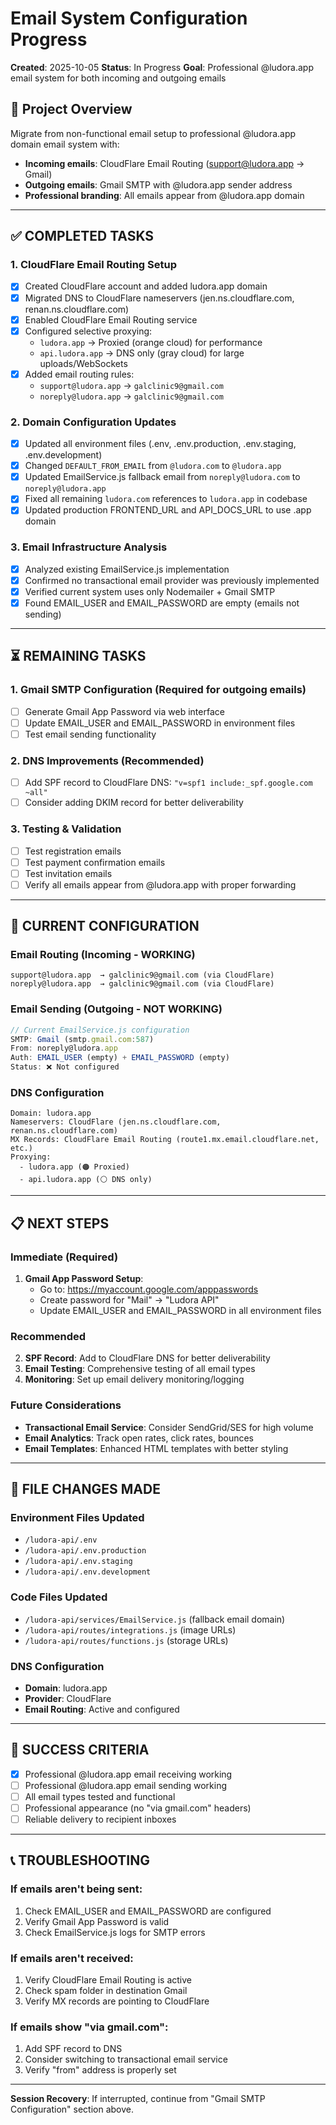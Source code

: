 # Email System Configuration Progress

**Created**: 2025-10-05
**Status**: In Progress
**Goal**: Professional @ludora.app email system for both incoming and outgoing emails

## 🎯 Project Overview

Migrate from non-functional email setup to professional @ludora.app domain email system with:
- **Incoming emails**: CloudFlare Email Routing (support@ludora.app → Gmail)
- **Outgoing emails**: Gmail SMTP with @ludora.app sender address
- **Professional branding**: All emails appear from @ludora.app domain

---

## ✅ **COMPLETED TASKS**

### **1. CloudFlare Email Routing Setup**
- [x] Created CloudFlare account and added ludora.app domain
- [x] Migrated DNS to CloudFlare nameservers (jen.ns.cloudflare.com, renan.ns.cloudflare.com)
- [x] Enabled CloudFlare Email Routing service
- [x] Configured selective proxying:
  - `ludora.app` → Proxied (orange cloud) for performance
  - `api.ludora.app` → DNS only (gray cloud) for large uploads/WebSockets
- [x] Added email routing rules:
  - `support@ludora.app` → `galclinic9@gmail.com`
  - `noreply@ludora.app` → `galclinic9@gmail.com`

### **2. Domain Configuration Updates**
- [x] Updated all environment files (.env, .env.production, .env.staging, .env.development)
- [x] Changed `DEFAULT_FROM_EMAIL` from `@ludora.com` to `@ludora.app`
- [x] Updated EmailService.js fallback email from `noreply@ludora.com` to `noreply@ludora.app`
- [x] Fixed all remaining `ludora.com` references to `ludora.app` in codebase
- [x] Updated production FRONTEND_URL and API_DOCS_URL to use .app domain

### **3. Email Infrastructure Analysis**
- [x] Analyzed existing EmailService.js implementation
- [x] Confirmed no transactional email provider was previously implemented
- [x] Verified current system uses only Nodemailer + Gmail SMTP
- [x] Found EMAIL_USER and EMAIL_PASSWORD are empty (emails not sending)

---

## ⏳ **REMAINING TASKS**

### **1. Gmail SMTP Configuration (Required for outgoing emails)**
- [ ] Generate Gmail App Password via web interface
- [ ] Update EMAIL_USER and EMAIL_PASSWORD in environment files
- [ ] Test email sending functionality

### **2. DNS Improvements (Recommended)**
- [ ] Add SPF record to CloudFlare DNS: `"v=spf1 include:_spf.google.com ~all"`
- [ ] Consider adding DKIM record for better deliverability

### **3. Testing & Validation**
- [ ] Test registration emails
- [ ] Test payment confirmation emails
- [ ] Test invitation emails
- [ ] Verify all emails appear from @ludora.app with proper forwarding

---

## 🔧 **CURRENT CONFIGURATION**

### **Email Routing (Incoming - WORKING)**
```
support@ludora.app  → galclinic9@gmail.com (via CloudFlare)
noreply@ludora.app  → galclinic9@gmail.com (via CloudFlare)
```

### **Email Sending (Outgoing - NOT WORKING)**
```javascript
// Current EmailService.js configuration
SMTP: Gmail (smtp.gmail.com:587)
From: noreply@ludora.app
Auth: EMAIL_USER (empty) + EMAIL_PASSWORD (empty)
Status: ❌ Not configured
```

### **DNS Configuration**
```
Domain: ludora.app
Nameservers: CloudFlare (jen.ns.cloudflare.com, renan.ns.cloudflare.com)
MX Records: CloudFlare Email Routing (route1.mx.email.cloudflare.net, etc.)
Proxying:
  - ludora.app (🟠 Proxied)
  - api.ludora.app (⚪ DNS only)
```

---

## 📋 **NEXT STEPS**

### **Immediate (Required)**
1. **Gmail App Password Setup**:
   - Go to: https://myaccount.google.com/apppasswords
   - Create password for "Mail" → "Ludora API"
   - Update EMAIL_USER and EMAIL_PASSWORD in all environment files

### **Recommended**
2. **SPF Record**: Add to CloudFlare DNS for better deliverability
3. **Email Testing**: Comprehensive testing of all email types
4. **Monitoring**: Set up email delivery monitoring/logging

### **Future Considerations**
- **Transactional Email Service**: Consider SendGrid/SES for high volume
- **Email Analytics**: Track open rates, click rates, bounces
- **Email Templates**: Enhanced HTML templates with better styling

---

## 📁 **FILE CHANGES MADE**

### **Environment Files Updated**
- `/ludora-api/.env`
- `/ludora-api/.env.production`
- `/ludora-api/.env.staging`
- `/ludora-api/.env.development`

### **Code Files Updated**
- `/ludora-api/services/EmailService.js` (fallback email domain)
- `/ludora-api/routes/integrations.js` (image URLs)
- `/ludora-api/routes/functions.js` (storage URLs)

### **DNS Configuration**
- **Domain**: ludora.app
- **Provider**: CloudFlare
- **Email Routing**: Active and configured

---

## 🎯 **SUCCESS CRITERIA**

- [x] Professional @ludora.app email receiving working
- [ ] Professional @ludora.app email sending working
- [ ] All email types tested and functional
- [ ] Professional appearance (no "via gmail.com" headers)
- [ ] Reliable delivery to recipient inboxes

---

## 📞 **TROUBLESHOOTING**

### **If emails aren't being sent**:
1. Check EMAIL_USER and EMAIL_PASSWORD are configured
2. Verify Gmail App Password is valid
3. Check EmailService.js logs for SMTP errors

### **If emails aren't received**:
1. Verify CloudFlare Email Routing is active
2. Check spam folder in destination Gmail
3. Verify MX records are pointing to CloudFlare

### **If emails show "via gmail.com"**:
1. Add SPF record to DNS
2. Consider switching to transactional email service
3. Verify "from" address is properly set

---

**Session Recovery**: If interrupted, continue from "Gmail SMTP Configuration" section above.